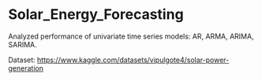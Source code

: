 # Solar_Energy_Forecasting

Analyzed performance of univariate time series models: AR, ARMA, ARIMA, SARIMA.

Dataset: https://www.kaggle.com/datasets/vipulgote4/solar-power-generation
